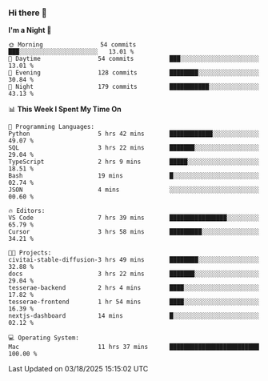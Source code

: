 ### Hi there 👋

<!--
**ALiersEL/ALiersEL** is a ✨ _special_ ✨ repository because its `README.md` (this file) appears on your GitHub profile.

Here are some ideas to get you started:

- 🔭 I’m currently working on ...
- 🌱 I’m currently learning ...
- 👯 I’m looking to collaborate on ...
- 🤔 I’m looking for help with ...
- 💬 Ask me about ...
- 📫 How to reach me: ...
- 😄 Pronouns: ...
- ⚡ Fun fact: ...
-->

<!--START_SECTION:waka-->
**I'm a Night 🦉** 

```text
🌞 Morning                54 commits          ███░░░░░░░░░░░░░░░░░░░░░░   13.01 % 
🌆 Daytime                54 commits          ███░░░░░░░░░░░░░░░░░░░░░░   13.01 % 
🌃 Evening                128 commits         ████████░░░░░░░░░░░░░░░░░   30.84 % 
🌙 Night                  179 commits         ███████████░░░░░░░░░░░░░░   43.13 % 
```


📊 **This Week I Spent My Time On** 

```text
💬 Programming Languages: 
Python                   5 hrs 42 mins       ████████████░░░░░░░░░░░░░   49.07 % 
SQL                      3 hrs 22 mins       ███████░░░░░░░░░░░░░░░░░░   29.04 % 
TypeScript               2 hrs 9 mins        █████░░░░░░░░░░░░░░░░░░░░   18.51 % 
Bash                     19 mins             █░░░░░░░░░░░░░░░░░░░░░░░░   02.74 % 
JSON                     4 mins              ░░░░░░░░░░░░░░░░░░░░░░░░░   00.60 % 

🔥 Editors: 
VS Code                  7 hrs 39 mins       ████████████████░░░░░░░░░   65.79 % 
Cursor                   3 hrs 58 mins       █████████░░░░░░░░░░░░░░░░   34.21 % 

🐱‍💻 Projects: 
civitai-stable-diffusion-3 hrs 49 mins       ████████░░░░░░░░░░░░░░░░░   32.88 % 
docs                     3 hrs 22 mins       ███████░░░░░░░░░░░░░░░░░░   29.04 % 
tesserae-backend         2 hrs 4 mins        ████░░░░░░░░░░░░░░░░░░░░░   17.82 % 
tesserae-frontend        1 hr 54 mins        ████░░░░░░░░░░░░░░░░░░░░░   16.39 % 
nextjs-dashboard         14 mins             █░░░░░░░░░░░░░░░░░░░░░░░░   02.12 % 

💻 Operating System: 
Mac                      11 hrs 37 mins      █████████████████████████   100.00 % 
```


 Last Updated on 03/18/2025 15:15:02 UTC
<!--END_SECTION:waka-->
